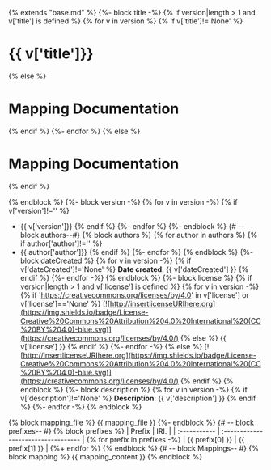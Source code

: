{% extends "base.md" %}
{%- block title -%}
   {% if version|length > 1 and v['title'] is defined %}
{% for v in version %}
   {% if v['title']!='None' %}
# {{ v['title']}}
   {% else %}
# Mapping Documentation
   {% endif %}
{%- endfor %}
   {% else %}
# Mapping Documentation
   {% endif %}

{% endblock %}
{%- block version -%}
{% for v in version -%}
   {% if v['version']!='' %}
* {{ v['version']}}
   {% endif %}
{%- endfor %}
{%- endblock %}
{# -- block authors--#}
{% block authors %}
{% for author in authors %}
    {% if author['author']!='' %}
* {{ author['author']}}
   {% endif %}
{%- endfor %}
{% endblock %}
{%- block dateCreated %}
{% for v in version -%}
{% if v['dateCreated']!='None' %}
**Date created**: {{ v['dateCreated'] }}
{% endif %}
{%- endfor -%}
{% endblock %}
{%- block license %}
{% if version|length > 1 and v['license'] is defined  %}
 {% for v in version -%}
  {% if 'https://creativecommons.org/licenses/by/4.0' in v['license'] or v['license']=='None' %}
[![http://insertlicenseURIhere.org](https://img.shields.io/badge/License-Creative%20Commons%20Attribution%204.0%20International%20(CC%20BY%204.0)-blue.svg)](https://creativecommons.org/licenses/by/4.0/)
  {% else %}
{{ v['license'] }}
 {% endif %}
{%- endfor -%}
{% else %}
[![http://insertlicenseURIhere.org](https://img.shields.io/badge/License-Creative%20Commons%20Attribution%204.0%20International%20(CC%20BY%204.0)-blue.svg)](https://creativecommons.org/licenses/by/4.0/)
{% endif %}
{% endblock %}
{%- block description %}
{% for v in version -%}
{% if v['description']!='None' %}
**Description**: {{ v['description'] }}
{% endif %}
{%- endfor -%}
{% endblock %}

{% block mapping_file %}
{{ mapping_file }}
{%- endblock %}
{# -- block prefixes-- #}
{% block prefixes %}
| Prefix       |               IRI.                   |
| :----------- | :----------------------------------  |
{% for prefix in prefixes -%}
| {{ prefix[0] }}     | {{ prefix[1] }} |
{%+ endfor %}
{% endblock %}
{# -- block Mappings-- #}
{% block mapping %}
{{ mapping_content }}
{% endblock %}